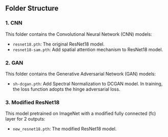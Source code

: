 ## Folder Structure

### 1. CNN

This folder contains the Convolutional Neural Network (CNN) models:

- `resnet18.pth`: The original ResNet18 model.
- `resnet18-sam.pth`: Add spatial attention mechanism to ResNet18 model.

### 2. GAN

This folder contains the Generative Adversarial Network (GAN) models:

- `sh-dcgan.pth`: Add Spectral Normalization to DCGAN model. In training, the loss function adopts the hinge adversarial
  loss.

### 3. Modified ResNet18

This model pretrained on ImageNet with a modified fully connected (fc) layer for 2 outputs:

- `new_resnet18.pth`: The modified ResNet18 model.